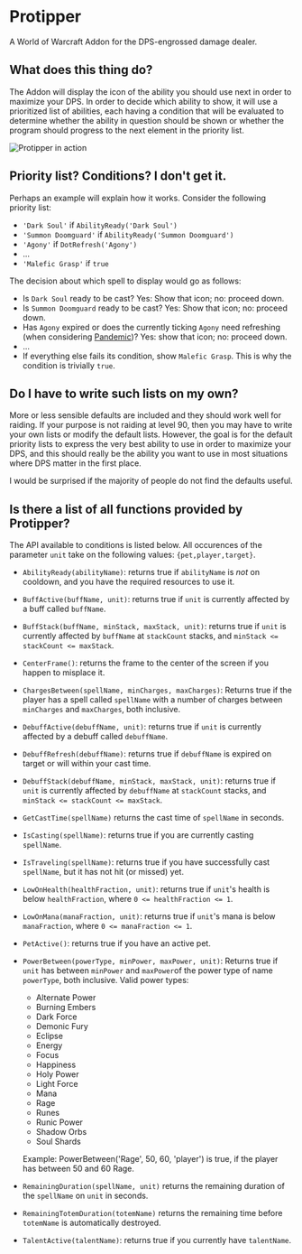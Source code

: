 Protipper
=========

A World of Warcraft Addon for the DPS-engrossed damage dealer.

What does this thing do?
----------------

The Addon will display the icon of the ability you should use next in order to
maximize your DPS. In order to decide which ability to show, it will use a
prioritized list of abilities, each having a condition that will be evaluated
to determine whether the ability in question should be shown or whether the
program should progress to the next element in the priority list.

![Protipper in action](http://i.imgur.com/qQMTkfh.png)

Priority list? Conditions? I don't get it.
------------------------------------------

Perhaps an example will explain how it works. Consider the following priority
list:

* `'Dark Soul'` if `AbilityReady('Dark Soul')`
* `'Summon Doomguard'` if `AbilityReady('Summon Doomguard')`
* `'Agony'` if `DotRefresh('Agony')`
* ...
* `'Malefic Grasp'` if `true`

The decision about which spell to display would go as follows:

* Is `Dark Soul` ready to be cast? Yes: Show that icon; no: proceed down.
* Is `Summon Doomguard` ready to be cast? Yes: Show that icon; no: proceed
  down.
* Has `Agony` expired or does the currently ticking `Agony` need refreshing
  (when considering [Pandemic](http://www.wowhead.com/spell=131973))? Yes:
  show that icon; no: proceed down.
* ...
* If everything else fails its condition, show `Malefic Grasp`. This is why
  the condition is trivially `true`.

Do I have to write such lists on my own?
----------------------------------------

More or less sensible defaults are included and they should work well for
raiding. If your purpose is not raiding at level 90, then you may have to write
your own lists or modify the default lists. However, the goal is for the
default priority lists to express the very best ability to use in order to
maximize your DPS, and this should really be the ability you want to use in
most situations where DPS matter in the first place.

I would be surprised if the majority of people do not find the defaults useful.

Is there a list of all functions provided by Protipper?
-------------------------------------------------------
The API available to conditions is listed below. All occurences of the
parameter `unit` take on the following values: `{pet,player,target}`.

* `AbilityReady(abilityName)`: returns true if `abilityName` is *not* on
  cooldown, and you have the required resources to use it.

* `BuffActive(buffName, unit)`: returns true if `unit` is currently affected by
  a buff called `buffName`.

* `BuffStack(buffName, minStack, maxStack, unit)`: returns true if `unit` is
  currently affected by `buffName` at `stackCount` stacks, and
  `minStack <= stackCount <= maxStack`.

* `CenterFrame()`: returns the frame to the center of the screen if you happen
  to misplace it.

* `ChargesBetween(spellName, minCharges, maxCharges)`: Returns true if the
  player has a spell called `spellName` with a number of
  charges between `minCharges` and `maxCharges`, both inclusive.

* `DebuffActive(debuffName, unit)`: returns true if `unit` is currently
  affected by a debuff called `debuffName`.

* `DebuffRefresh(debuffName)`: returns true if `debuffName` is expired on target
  or will within your cast time.

* `DebuffStack(debuffName, minStack, maxStack, unit)`: returns true if `unit` is
  currently affected by `debuffName` at `stackCount` stacks, and
  `minStack <= stackCount <= maxStack`.

* `GetCastTime(spellName)` returns the cast time of `spellName` in seconds.

* `IsCasting(spellName)`: returns true if you are currently casting
  `spellName`.

* `IsTraveling(spellName)`: returns true if you have successfully cast
  `spellName`, but it has not hit (or missed) yet.

* `LowOnHealth(healthFraction, unit)`: returns true if `unit`'s health is
  below `healthFraction`, where `0 <= healthFraction <= 1`.

* `LowOnMana(manaFraction, unit)`: returns true if `unit`'s mana is below
  `manaFraction`, where `0 <= manaFraction <= 1`.

* `PetActive()`: returns true if you have an active pet.

* `PowerBetween(powerType, minPower, maxPower, unit)`: Returns true if `unit` has
  between `minPower` and `maxPower`of the power type of name `powerType`, both
  inclusive. Valid power types:

  * Alternate Power
  * Burning Embers
  * Dark Force
  * Demonic Fury
  * Eclipse
  * Energy
  * Focus
  * Happiness
  * Holy Power
  * Light Force
  * Mana
  * Rage
  * Runes
  * Runic Power
  * Shadow Orbs
  * Soul Shards

  Example: PowerBetween('Rage', 50, 60, 'player') is true, if the player has
  between 50 and 60 Rage.

* `RemainingDuration(spellName, unit)` returns the remaining duration of the `spellName` on `unit` in seconds.

* `RemainingTotemDuration(totemName)` returns the remaining time before `totemName` is automatically destroyed. 

* `TalentActive(talentName)`: returns true if you currently have `talentName`.
